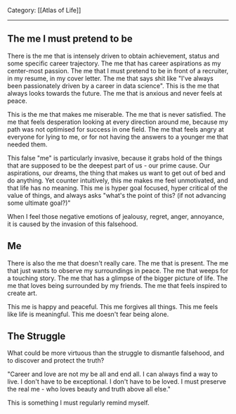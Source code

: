 Category: [[Atlas of Life]]
___
## The me I must pretend to be 
There is the me that is intensely driven to obtain achievement, status and some specific career trajectory. The me that has career aspirations as my center-most passion. The me that I must pretend to be in front of a recruiter, in my resume, in my cover letter. The me that says shit like "I've always been passionately driven by a career in data science". This is the me that always looks towards the future. The me that is anxious and never feels at peace. 

This is the me that makes me miserable. The me that is never satisfied. The me that feels desperation looking at every direction around me, because my path was not optimised for success in one field. The me that feels angry at everyone for lying to me, or for not having the answers to a younger me that needed them. 

This false "me" is particularly invasive, because it grabs hold of the things that are supposed to be the deepest part of us - our prime cause. Our aspirations, our dreams, the thing that makes us want to get out of bed and do anything. Yet counter intuitively, this me makes me feel unmotivated, and that life has no meaning. This me is hyper goal focused, hyper critical of the value of things, and always asks "what's the point of this? (if not advancing some ultimate goal?)"

When I feel those negative emotions of jealousy, regret, anger, annoyance, it is caused by the invasion of this falsehood. 
## Me
There is also the me that doesn't really care. The me that is present. The me that just wants to observe my surroundings in peace. The me that weeps for a touching story. The me that has a glimpse of the bigger picture of life. The me that loves being surrounded by my friends. The me that feels inspired to create art. 

This me is happy and peaceful. This me forgives all things. This me feels like life is meaningful. This me doesn't fear being alone. 
## The Struggle 
What could be more virtuous than the struggle to dismantle falsehood, and to discover and protect the truth? 

"Career and love are not my be all and end all. I can always find a way to live. I don't have to be exceptional. I don't have to be loved. I must preserve the real me - who loves beauty and truth above all else."

This is something I must regularly remind myself. 